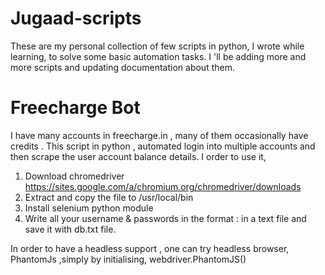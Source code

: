 # Jugaad-scripts
These are my personal collection of few scripts in python, I wrote while learning, to solve some basic automation tasks.
I 'll be adding more and more scripts and updating documentation about them.

# Freecharge Bot
I have many accounts in freecharge.in , many of them occasionally have credits . This script in python , automated login into multiple accounts and then scrape the user account balance details. I order to use it,
  1. Download chromedriver https://sites.google.com/a/chromium.org/chromedriver/downloads
  2. Extract and copy the file to /usr/local/bin
  3. Install selenium python module
  4. Write all your username & passwords in the format <username> : <password> in a text file and save it with db.txt file.

In order to have a headless support , one can try headless browser, PhantomJs ,simply by initialising, webdriver.PhantomJS()
